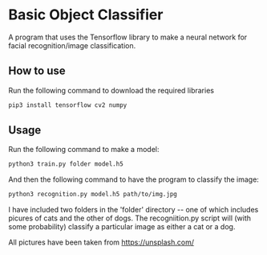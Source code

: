 # Basic Object Classifier
A program that uses the Tensorflow library to make a neural network for facial recognition/image classification.

## How to use
Run the following command to download the required libraries
```bash
pip3 install tensorflow cv2 numpy
```

## Usage
Run the following command to make a model:
```bash
python3 train.py folder model.h5
```
And then the following command to have the program to classify the image:
```bash
python3 recognition.py model.h5 path/to/img.jpg
```

I have included two folders in the 'folder' directory -- one of which includes picures of cats and the other of dogs. The recogniition.py script will (with some probability) classify a particular image as either a cat or a dog.

All pictures have been taken from https://unsplash.com/
